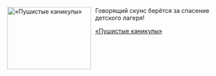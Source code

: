 <!--2025-10-24 11:00:46-->
<div class="yb">
  <div class="rss kino_kino"><a href="https://www.kino-teatr.ru/video/54828/" title="«Пушистые каникулы»"><img src="https://www.kino-teatr.ru/video/8/2/54828/poster.jpg" width="196" height="147" align="left" hspace="5" style="margin: 0px 10px 0px 5px" alt="«Пушистые каникулы»"/></a>Говорящий скунс берётся за спасение детского лагеря&#33; <p class="titl"><a href="https://www.kino-teatr.ru/video/54828/">«Пушистые каникулы»</a></p></div>
</div>
